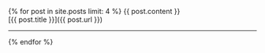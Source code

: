 {% for post in site.posts limit: 4  %}
{{ post.content }}
<br />
[{{ post.title }}]({{ post.url }})
<hr />
{% endfor %}